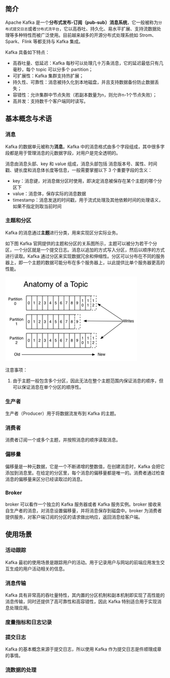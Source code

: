 ## 简介

Apache Kafka 是一个**分布式发布-订阅（pub-sub）消息系统**，它一般被称为`分布式提交日志`或者`分布式流平台`，它以高吞吐、持久化、易水平扩展、支持流数据处理等多种特性而被广泛使用。目前越来越多的开源分布式处理系统如 Strom、Spark、Flink 等都支持与 Kafka 集成。

Kafka 具备如下特点：

- 高吞吐量、低延迟：Kafka 每秒可以处理几十万条消息，它的延迟最低只有几毫秒，每个 topic 可以分多个 partition；
- 可扩展性：Kafka 集群支持热扩展；
- 持久性、可靠性：消息被持久化到本地磁盘，并且支持数据备份防止数据丢失；
- 容错性：允许集群中节点失败（若副本数量为n，则允许n-1个节点失败）；
- 高并发：支持数千个客户端同时读写。

## 基本概念与术语

### 消息

Kafka 的数据单元被称为**消息**。Kafka 中的消息格式由多个字段组成，其中很多字段都是用于管理消息的元数据字段，对用户是完全透明的。

消息由消息头部、key 和 value 组成，消息头部包括 消息版本号、属性、时间戳、键长度和消息体长度等信息，一般需要掌握以下 3 个重要字段的含义：

- key：消息键，对消息做分区时使用，即决定消息被保存在某个主题的哪个分区下
- value：消息体，保存实际的消息数据
- timestamp：消息发送的时间戳，用于流式处理及其他依赖时间的处理语义，如果不指定则取当前时间

### 主题和分区

Kafka 的消息通过**主题**进行分类，用来实现区分实际业务。

如下图 Kafka 官网提供的主题和分区的关系图所示，主题可以被分为若干个分区，一个分区就是一个提交日志。消息以追加的方式写入分区，然后以顺序的方式进行读取。Kafka 通过分区来实现数据冗余和伸缩性。分区可以分布在不同的服务器上，即一个主题的数据可能分布在多个服务器上，以此提供比单个服务器更高的性能。

![](https://raw.githubusercontent.com/superzhc/GraphBed/master/publish/%E4%B8%BB%E9%A2%98%E7%9A%84%E5%88%86%E5%8C%BA%E6%97%A5%E5%BF%97.png)

注意事项：

1. 由于主题一般包含多个分区，因此无法在整个主题范围内保证消息的顺序，但可以保证消息在单个分区的顺序性。

### 生产者

生产者（Producer）用于将数据流发布到 Kafka 的主题。

### 消费者

消费者订阅一个或多个主题，并按照消息的顺序读取消息。

### 偏移量

偏移量是一种元数据，它是一个不断递增的整数值，在创建消息时，Kafka 会把它添加到消息里。在给定的分区里，每个消息的偏移量都是唯一的。消费者通过检查消息的偏移量来区分已经读取过的消息。

### Broker

broker 可以看作一个独立的 Kafka 服务器或者 Kafka 服务实例。broker 接收来自生产者的消息，对消息设置偏移量，并将消息保存到磁盘中。broker 为消费者提供服务，对客户端订阅的分区的请求做出响应，返回消息给客户端。

## 使用场景

### 活动跟踪

Kafka 最初的使用场景是跟踪用户的活动。用于记录用户与网站的前端应用发生交互生成的用户活动相关的信息。

### 消息传输

Kafka 具有非常高的吞吐量特性，其内置的分区机制和副本机制即实现了高性能的消息传输，同时还提供了高可靠性和高容错性，因此 Kafka 特别适合用于实现消息处理应用。

### 度量指标和日志记录

### 提交日志

Kafka 的基本概念来源于提交日志，所以使用 Kafka 作为提交日志是件顺理成章的事情。

### 流数据的处理

